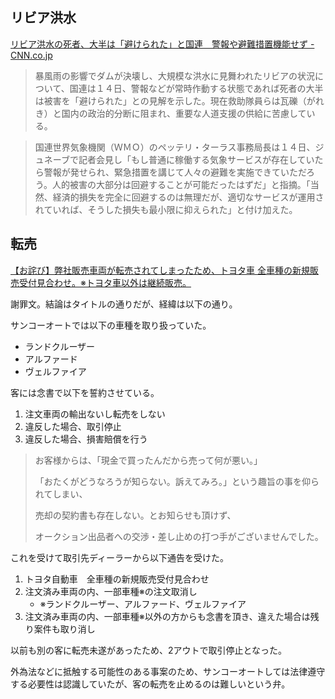 ## リビア洪水

[リビア洪水の死者、大半は「避けられた」と国連　警報や避難措置機能せず - CNN.co.jp](https://www.cnn.co.jp/world/35209165.html)

>  暴風雨の影響でダムが決壊し、大規模な洪水に見舞われたリビアの状況について、国連は１４日、警報などが常時作動する状態であれば死者の大半は被害を「避けられた」との見解を示した。現在救助隊員らは瓦礫（がれき）と国内の政治的分断に阻まれ、重要な人道支援の供給に苦慮している。

> 国連世界気象機関（ＷＭＯ）のペッテリ・ターラス事務局長は１４日、ジュネーブで記者会見し「もし普通に稼働する気象サービスが存在していたら警報が発せられ、緊急措置を講じて人々の避難を実施できていただろう。人的被害の大部分は回避することが可能だったはずだ」と指摘。「当然、経済的損失を完全に回避するのは無理だが、適切なサービスが運用されていれば、そうした損失も最小限に抑えられた」と付け加えた。

## 転売

[【お詫び】弊社販売車両が転売されてしまったため、トヨタ車 全車種の新規販売受付見合わせ。※トヨタ車以外は継続販売。](https://www.sankoh-jp.com/blog/news/66217/)

謝罪文。結論はタイトルの通りだが、経緯は以下の通り。

サンコーオートでは以下の車種を取り扱っていた。

- ランドクルーザー
- アルファード
- ヴェルファイア

客には念書で以下を誓約させている。

1. 注文車両の輸出ないし転売をしない
2. 違反した場合、取引停止
3. 違反した場合、損害賠償を行う

> お客様からは、「現金で買ったんだから売って何が悪い。」
>
> 「おたくがどうなろうが知らない。訴えてみろ。」という趣旨の事を仰られてしまい、
>
> 売却の契約書も存在しない。とお知らせも頂けず、
>
> オークション出品者への交渉・差し止めの打つ手がございませんでした。

これを受けて取引先ディーラーから以下通告を受けた。

1. トヨタ自動車　全車種の新規販売受付見合わせ
2. 注文済み車両の内、一部車種※の注文取消し
   - ※ランドクルーザー、アルファード、ヴェルファイア
3. 注文済み車両の内、一部車種※以外の方からも念書を頂き、違えた場合は残り案件も取り消し

以前も別の客に転売未遂があったため、2アウトで取引停止となった。

外為法などに抵触する可能性のある事案のため、サンコーオートしては法律遵守する必要性は認識していたが、客の転売を止めるのは難しいという弁。
